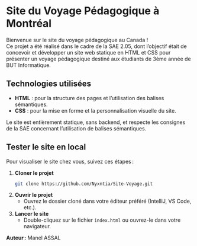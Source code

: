 # Site du Voyage Pédagogique à Montréal

Bienvenue sur le site du voyage pédagogique au Canada !  
Ce projet a été réalisé dans le cadre de la SAE 2.05, dont l’objectif était de concevoir et développer un site web statique en HTML et CSS pour présenter un voyage pédagogique destiné aux étudiants de 3ème année de BUT Informatique.

## Technologies utilisées

- **HTML** : pour la structure des pages et l’utilisation des balises sémantiques.
- **CSS** : pour la mise en forme et la personnalisation visuelle du site.

Le site est entièrement statique, sans backend, et respecte les consignes de la SAE concernant l’utilisation de balises sémantiques.

## Tester le site en local

Pour visualiser le site chez vous, suivez ces étapes :

1. **Cloner le projet**
   ```bash
   git clone https://github.com/Nyxntia/Site-Voyage.git
   ```
2. **Ouvrir le projet**
   - Ouvrez le dossier cloné dans votre éditeur préféré (IntelliJ, VS Code, etc.).
3. **Lancer le site**
   - Double-cliquez sur le fichier `index.html` ou ouvrez-le dans votre navigateur.

**Auteur :** Manel ASSAL  

